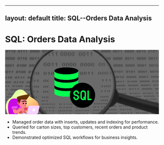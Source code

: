 

---
layout: default
title: SQL--Orders Data Analysis
---

# SQL: Orders Data Analysis



![SQL analysis](../assets/img/SQL.png)

- Managed order data with inserts, updates and indexing for performance.
- Queried for carton sizes, top customers, recent orders and product trends.
- Demonstrated optimized SQL workflows for business insights.
